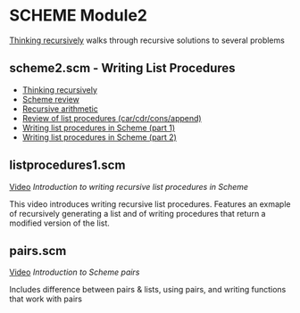 # SCHEME Module2

[Thinking recursively](https://youtu.be/zDJXVpHASuI) walks through recursive solutions to several problems

## scheme2.scm - Writing List Procedures

- [Thinking recursively](https://youtu.be/zDJXVpHASuI)
- [Scheme review](https://youtu.be/YCjxbHZT_Ho)
- [Recursive arithmetic](https://youtu.be/mdnEoBMOpQs)
- [Review of list procedures (car/cdr/cons/append)](https://youtu.be/DhbmRVMdEaE)
- [Writing list procedures in Scheme (part 1)](https://youtu.be/BAYoEGGzj5s)
- [Writing list procedures in Scheme (part 2)](https://youtu.be/u0U4XJMzFzM)

## listprocedures1.scm

[Video](https://youtu.be/WC6TYWaMxjU) *Introduction to writing recursive list procedures in Scheme*

This video introduces writing recursive list procedures.  Features an exmaple of recursively generating a list and of writing procedures that return a modified version of the list.  

## pairs.scm

[Video](https://youtu.be/05INT6Cxvh8) *Introduction to Scheme pairs*

Includes difference between pairs & lists, using pairs, and writing functions that work with pairs
